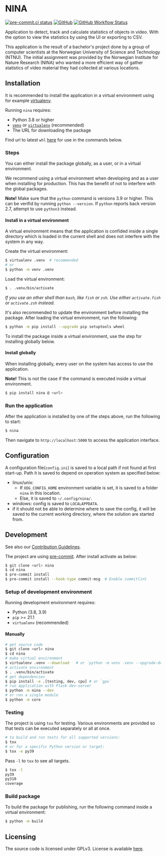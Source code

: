 # NINA

[![pre-commit.ci status](https://results.pre-commit.ci/badge/github/MindTooth/fish-code/master.svg)](https://results.pre-commit.ci/latest/github/MindTooth/fish-code/master)
[![GitHub](https://img.shields.io/github/license/MindTooth/fish-code)](./LICENSE)
[![GitHub Workflow Status](https://img.shields.io/github/workflow/status/MindTooth/fish-code/Tests)](https://github.com/MindTooth/fish-code/actions/workflows/tests.yaml)

Application to detect, track and calculate statistics of objects in video. With
the option to view the statistics by using the UI or exporting to CSV.

This application is the result of a bachelor's project done by a group of
computer scientists at the Norwegian University of Science and Technology
(NTNU). The initial assignment was provided by the Norwegian Institute for
Nature Research (NINA) who wanted a more efficient way of gather statistics of
video material they had collected at various locations.

## Installation

It is recommended to install the application in a virtual environment using
for example [virtualenv](https://virtualenv.pypa.io/en/latest/).

Running `nina` requires:

- Python 3.8 or higher
- [`venv`](https://docs.python.org/3/library/venv.html) or
  [`virtualenv`](https://virtualenv.pypa.io) (recommended)
- The URL for downloading the package

Find url to latest `whl`
[here](https://github.com/MindTooth/fish-code/releases/latest) for use in
the commands below.

### Steps

You can either install the package globally, as a user, or in a virtual
environment.

We recommend using a virtual environment when developing and as a user
when installing for production. This has the benefit of not to interfere
with the global packages.

**Note!** Make sure that the `python` command is versions 3.9 or higher.
This can be verifid by running `python --version`. If `python` reports
back version 2.7, attempt to use `python3` instead.

#### Install in a virtual environment

A virtual environment means that the application is confided inside a
single directory which is loaded in the current shell and does not
interfere with the system in any way.

Create the virtual environment:

```sh
$ virtualenv .venv  # recommended
# or
$ python -m venv .venv
```

Load the virtual environment:

```sh
$ . .venv/bin/activate
```

_If you use an other shell than `bash`, like `fish` or `zsh`. Use
either `activate.fish` or `activate.zsh` instead._

It's also recommended to update the environment before installing the package.
After loading the virtual environment, run the following:

```sh
$ python -m pip install --upgrade pip setuptools wheel
```

To install the package inside a virtual environment, use the step for
installing globally below.

#### Install globally

When installing globally, every user on the system has access to use the
application.

**Note!** This is not the case if the command is executed inside a
virtual environment.

```sh
$ pip install nina @ <url>
```

### Run the application

After the application is installed by one of the steps above, run the
following to start:

```sh
$ nina
```

Then navigate to `http://localhost:5000` to access the application
interface.

## Configuration

A configuration file(`config.ini`) is saved to a local path if not found at first start-up.
Path it is saved to depend on operation system as specified below:

- linux/unix:
  - If `XDG_CONFIG_HOME` environment variable is set, it is saved to a folder
    `nina` in this location.
  - Else, it is saved to `~/.config/nina/`.
- windows: config is saved to `LOCALAPPDATA`.
- if it should not be able to determine where to save the config, it will be saved
  to the current working directory, where the solution are started from.

## Development

See also our [Contribution Guidelines](./CONTRIBUTING.md).

The project are using [pre-commit](https://pre-commit.com/). After install
activate as below:

```sh
$ git clone <url> nina
$ cd nina
$ pre-commit install
$ pre-commit install --hook-type commit-msg  # Enable commitlint
```

### Setup of development environment

Running development environment requires:

- Python (3.8, 3.9)
- `pip` >= 21.1
- `virtualenv` (recommended)

#### Manually

```sh
# get source code
$ git clone <url> nina
$ cd nina
# make virtual environment
$ virtualenv .venv --download   # or `python -m venv .venv --upgrade-deps`
# activate environment
$ . .venv/bin/activate
# get dependencies
$ pip install -e .[testing, dev, cpu] # or `gpu`
# run application with Flask dev-server
$ python -m nina --dev
# or run a single module
$ python -m core
```

### Testing

The project is using `tox` for testing. Various environments are provided
so that tests can be executed separately or all at once.

```sh
# to build and run tests for all supported versions:
$ tox
# or for a specific Python version or target:
$ tox -e py39
```

Pass `-l` to `tox` to see all targets.

```sh
$ tox -l
py39
py310
coverage
```

### Build package

To build the package for publishing, run the following command inside a
virtual environment:

```sh
$ python -m build
```

## Licensing

The source code is licensed under GPLv3. License is available [here](./LICENSE).

